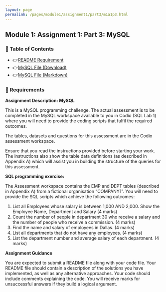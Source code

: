 ```yaml
---
layout: page
permalink: /pages/module1/assignment1/part3/m1a1p3.html
---
```


## Module 1: Assignment 1: Part 3: MySQL

### 🙊 Table of Contents

- 👉[README Requirement](/pages/module1/assignment1/part3/readme.html)
- 👉[MySQL File (Download)](./m1a1p3.sql)
- 👉[MySQL File (Markdown)](/pages/module1/assignment1/part3/m1a1p3-sql.html)

### 📝 Requirements

**Assignment Description: MySQL**

This is a MySQL programming challenge. The actual assessment is to be completed in the MySQL workspace available to you in Codio (SQL Lab 1) where you will need to provide the coding scripts that fulfil the required outcomes.

The tables, datasets and questions for this assessment are in the Codio assessment workspace.

Ensure that you read the instructions provided before starting your work. The instructions also show the table data definitions (as described in Appendix A) which will assist you in building the structure of the queries for this assessment.

**SQL programming exercise:**

The Assessment workspace contains the EMP and DEPT tables (described in Appendix A) from a fictional organisation “COMPANY1”. You will need to provide the SQL scripts which achieve the following outcomes:

1. List all Employees whose salary is between 1,000 AND 2,000. Show the Employee Name, Department and Salary (4 marks)
2. Count the number of people in department 30 who receive a salary and the number of people who receive a commission. (4 marks)
3. Find the name and salary of employees in Dallas. (4 marks)
4. List all departments that do not have any employees. (4 marks)
5. List the department number and average salary of each department. (4 marks)

**Assignment Guidance**

You are expected to submit a README file along with your code file. Your README file should contain a description of the solutions you have implemented, as well as any alternative approaches. Your code should include comments explaining the code. You will receive marks for unsuccessful answers if they build a logical argument.
